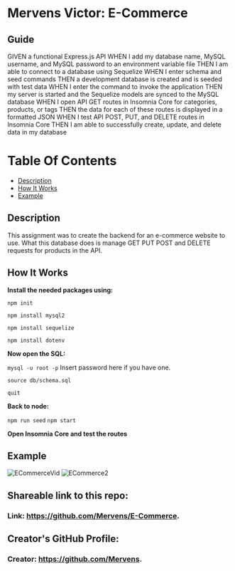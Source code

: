 # Mervens Victor: E-Commerce

## Guide
GIVEN a functional Express.js API
WHEN I add my database name, MySQL username, and MySQL password to an environment variable file
THEN I am able to connect to a database using Sequelize
WHEN I enter schema and seed commands
THEN a development database is created and is seeded with test data
WHEN I enter the command to invoke the application
THEN my server is started and the Sequelize models are synced to the MySQL database
WHEN I open API GET routes in Insomnia Core for categories, products, or tags
THEN the data for each of these routes is displayed in a formatted JSON
WHEN I test API POST, PUT, and DELETE routes in Insomnia Core
THEN I am able to successfully create, update, and delete data in my database

# Table Of Contents
- [Description](#description)
- [How It Works](#how-it-works)
- [Example](#example)

## Description  
This assignment was to create the backend for an e-commerce website to use. What this database does is manage GET PUT POST and DELETE requests for products in the API.

## How It Works  

**Install the needed packages using:**

`npm init`

`npm install mysql2`


`npm install sequelize`

`npm install dotenv`


**Now open the SQL:**

`mysql -u root -p` Insert password here if you have one.

`source db/schema.sql`

`quit`

**Back to node:**

`npm run seed`
`npm start`

**Open Insomnia Core and test the routes**
## Example
![ECommerceVid](https://watch.screencastify.com/v/Hsdx6n7PeP7b1tjR6NCN)
![ECommerce2](https://user-images.githubusercontent.com/82620500/136679773-4c5acfd8-c67a-4bc5-8c5b-452ed69be078.png)

## Shareable link to this repo:  

### Link: **https://github.com/Mervens/E-Commerce.**  

## Creator's GitHub Profile:  

### Creator: **https://github.com/Mervens.**

